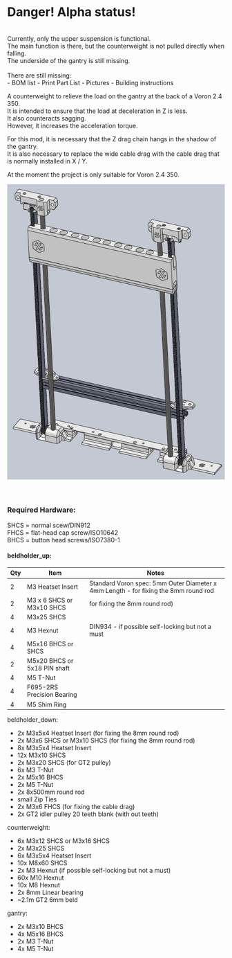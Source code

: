 # Danger! Alpha status!<br>
<br>
Currently, only the upper suspension is functional.<br>
The main function is there, but the counterweight is not pulled directly when falling.<br>
The underside of the gantry is still missing.<br><br>
There are still missing:<br>
- BOM list
- Print Part List
- Pictures
- Building instructions

A counterweight to relieve the load on the gantry at the back of a Voron 2.4 350.<br>
It is intended to ensure that the load at deceleration in Z is less.<br>
It also counteracts sagging.<br>
However, it increases the acceleration torque.<br>

For this mod, it is necessary that the Z drag chain hangs in the shadow of the gantry.<br>
It is also necessary to replace the wide cable drag with the cable drag that is normally installed in X / Y.<br>

At the moment the project is only suitable for Voron 2.4 350.<br>

<img src='images/group_1.png'><br>
<br>
<br>
### Required Hardware:<br>
SHCS = normal scew/DIN912<br>
FHCS = flat-head cap screw/ISO10642<br>
BHCS = button head screws/ISO7380-1<br>

#### beldholder_up:
| Qty | Item              | Notes                                                                                                                       |
| --- | ----------------- | --------------------------------------------------------------------------------------------------------------------------- |
| 2   | M3 Heatset Insert | Standard Voron spec: 5mm Outer Diameter x 4mm Length - for fixing the 8mm round rod                                         |
| 2  | M3 x 6 SHCS or M3x10 SHCS      |   for fixing the 8mm round rod)     |
| 4  | M3x25 SHCS      |        |
| 4  | M3 Hexnut      |  DIN934 - if possible self-locking but not a must     |
| 4  | M5x16 BHCS or SHCS      |        |
| 2  | M5x20 BHCS or 5x18 PIN shaft      |        |
| 4  | M5 T-Nut      |        |
| 4  | F695-2RS Precision Bearing      |        |
| 4  | M5 Shim Ring      |        |


beldholder_down:
- 2x M3x5x4 Heatset Insert (for fixing the 8mm round rod)
- 2x M3x6 SHCS or M3x10 SHCS (for fixing the 8mm round rod)
- 8x M3x5x4 Heatset Insert
- 12x M3x10 SHCS
- 2x M3x20 SHCS (for GT2 pulley)
- 6x M3 T-Nut
- 2x M5x16 BHCS
- 2x M5 T-Nut
- 2x 8x500mm round rod
- small Zip Ties
- 2x M3x6 FHCS (for fixing the cable drag)
- 2x GT2 idler pulley 20 teeth blank (with out teeth)

counterweight:
- 6x M3x12 SHCS or M3x16 SHCS
- 2x M3x25 SHCS
- 6x M3x5x4 Heatset Insert
- 10x M8x60 SHCS
- 2x M3 Hexnut (if possible self-locking but not a must)
- 60x M10 Hexnut
- 10x M8 Hexnut
- 2x 8mm Linear bearing
- ~2.1m GT2 6mm beld

gantry:
- 2x M3x10 BHCS
- 4x M5x16 BHCS
- 2x M3 T-Nut
- 4x M5 T-Nut
